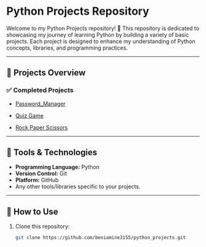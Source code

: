 # Python Projects Repository

Welcome to my Python Projects repository! 🎉 This repository is dedicated to showcasing my journey of learning Python by building a variety of basic projects. Each project is designed to enhance my understanding of Python concepts, libraries, and programming practices.

---

## 📂 Projects Overview

### ✅ Completed Projects

- [Password_Manager](https://github.com/beniamine3155/python_projects/blob/main/Password_Manager/README.md)

- [Quiz Game](https://github.com/beniamine3155/python_projects/blob/main/Quiz_Game/README.md)

- [Rock Paper Scissors](https://github.com/beniamine3155/python_projects/blob/main/Rock_Paper_Scissors/README.md)

---

## 🧰 Tools & Technologies

- **Programming Language:** Python
- **Version Control:** Git
- **Platform:** GitHub
- Any other tools/libraries specific to your projects.

---

## 🚀 How to Use

1. Clone this repository:
   ```bash
   git clone https://github.com/beniamine3155/python_projects.git
   ```
